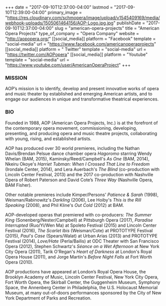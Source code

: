 +++
date = "2017-09-10T12:37:00-04:00"
lastmod = "2017-09-10T12:39:00-04:00"
primary_image = "https://res.cloudinary.com/schmopera/image/upload/v1545409169/media/webhook-uploads/1505061464156/AOP-Logo.jpg.jpg"
publishDate = "2017-09-10T12:37:00-04:00"
slug = "american-opera-projects"
title = "American Opera Projects"
type_of_company = "Opera Company"
website = "http://aopopera.org/"
[[social_media]]
platform = "Facebook"
template = "social-media"
url = "https://www.facebook.com/americanoperaprojects"
[[social_media]]
platform = " Twitter"
template = "social-media"
url = "https://twitter.com/AOPopera"
[[social_media]]
platform = "Youtube"
template = "social-media"
url = "https://www.youtube.com/user/AmericanOperaProject"
+++

### MISSION

AOP’s mission is to identify, develop and present innovative works of opera and music theater by established and emerging American artists, and to engage our audiences in unique and transformative theatrical experiences.

### BIO

Founded in 1988, AOP (American Opera Projects, Inc.) is at the forefront of the contemporary opera movement, commissioning, developing, presenting, and producing opera and music theatre projects, collaborating with young, rising, and established artists.

AOP has produced over 30 world premieres, including the Nathan Davis/Brendan Pelsue dance chamber opera *Hagoromo* starring Wendy Whelan (BAM, 2015), Kaminsky/Reed/Campbell's *As One* (BAM, 2014), Nkeiru Okoye's *Harriet Tubman: When I Crossed That Line to Freedom* (Irondale Center, 2014), and Lera Auerbach's *The Blind* (co-production with Lincoln Center Festival, 2013) and the 2017 co-production with Nashville Opera of Robert Paterson and David Cote’s *Three Way* (Nashville Opera, BAM Fisher).

Other notable premieres include Kimper/Persons' *Patience & Sarah* (1998), Weisman/Rabinowitz's *Darkling* (2006), Lee Hoiby's *This is the Rill Speaking* (2008), and Phil Kline's *Out Cold* (2012) at BAM.

AOP-developed operas that premiered with co-producers: *The Summer King* (Sonenberg/Nester/Campbell) at Pittsburgh Opera (2017), *Paradise Interrupted* (Ruo/Yi/Wen Ma) at Spoleto Festival (2015) and Lincoln Center Festival (2016), *The Scarlet Ibis* (Weisman/Cote) at PROTOTYPE Festival (2015), *Paul's Case* (Spears/Walat) at Urban Arias (2013) and PROTOTYPE Festival (2014), *Love/Hate* (Perla/Bailis) at ODC Theater with San Francisco Opera (2012), Stephen Schwartz's *Séance on a Wet Afternoon* at New York City Opera (2011), Tarik O'Regan's *Heart of Darkness* at London's Royal Opera House (2011), and Jorge Martín's *Before Night Falls* at Fort Worth Opera (2010).

AOP productions have appeared at London’s Royal Opera House, the Brooklyn Academy of Music, Lincoln Center Festival, New York City Opera, Fort Worth Opera, the Skirball Center, the Guggenheim Museum, Symphony Space, the Annenberg Center in Philadelphia, the U.S. Holocaust Memorial Museum, at many out-of-doors performances sponsored by the City of New York Department of Parks and Recreation.
